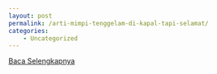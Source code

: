 ```yaml
---
layout: post
permalink: /arti-mimpi-tenggelam-di-kapal-tapi-selamat/
categories:
    - Uncategorized
---
```


[Baca Selengkapnya](/09)
